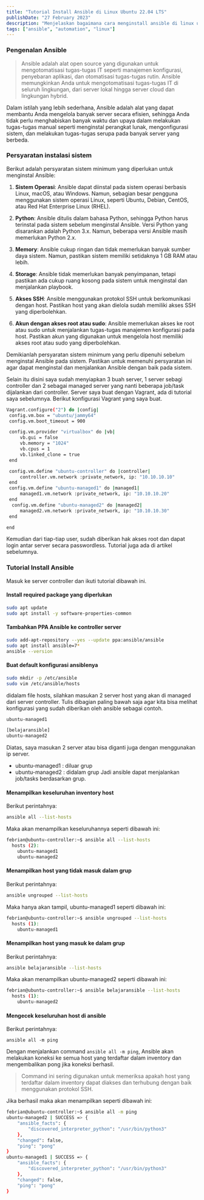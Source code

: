 ```yaml
---
title: "Tutorial Install Ansible di Linux Ubuntu 22.04 LTS"
publishDate: "27 February 2023"
description: "Menjelaskan bagaimana cara menginstall ansible di linux ubuntu secara mudah 1 server sebagai controller dan 2 server sebagai managed server."
tags: ["ansible", "automation", "linux"]
---
```


### Pengenalan Ansible

> Ansible adalah alat open source yang digunakan untuk mengotomatisasi tugas-tugas IT seperti manajemen konfigurasi, penyebaran aplikasi, dan otomatisasi tugas-tugas rutin. Ansible memungkinkan Anda untuk mengotomatisasi tugas-tugas IT di seluruh lingkungan, dari server lokal hingga server cloud dan lingkungan hybrid.

Dalam istilah yang lebih sederhana, Ansible adalah alat yang dapat membantu Anda mengelola banyak server secara efisien, sehingga Anda tidak perlu menghabiskan banyak waktu dan upaya dalam melakukan tugas-tugas manual seperti menginstal perangkat lunak, mengonfigurasi sistem, dan melakukan tugas-tugas serupa pada banyak server yang berbeda.

### Persyaratan instalasi sistem

Berikut adalah persyaratan sistem minimum yang diperlukan untuk menginstal Ansible:

1. **Sistem Operasi**: Ansible dapat diinstal pada sistem operasi berbasis Linux, macOS, atau Windows. Namun, sebagian besar pengguna menggunakan sistem operasi Linux, seperti Ubuntu, Debian, CentOS, atau Red Hat Enterprise Linux (RHEL).

2. **Python**: Ansible ditulis dalam bahasa Python, sehingga Python harus terinstal pada sistem sebelum menginstal Ansible. Versi Python yang disarankan adalah Python 3.x. Namun, beberapa versi Ansible masih memerlukan Python 2.x.

3. **Memory**: Ansible cukup ringan dan tidak memerlukan banyak sumber daya sistem. Namun, pastikan sistem memiliki setidaknya 1 GB RAM atau lebih.

4. **Storage**: Ansible tidak memerlukan banyak penyimpanan, tetapi pastikan ada cukup ruang kosong pada sistem untuk menginstal dan menjalankan playbook.

5. **Akses SSH**: Ansible menggunakan protokol SSH untuk berkomunikasi dengan host. Pastikan host yang akan dielola sudah memiliki akses SSH yang diperbolehkan.

6. **Akun dengan akses root atau sudo**: Ansible memerlukan akses ke root atau sudo untuk menjalankan tugas-tugas manajemen konfigurasi pada host. Pastikan akun yang digunakan untuk mengelola host memiliki akses root atau sudo yang diperbolehkan.

Demikianlah persyaratan sistem minimum yang perlu dipenuhi sebelum menginstal Ansible pada sistem. Pastikan untuk memenuhi persyaratan ini agar dapat menginstal dan menjalankan Ansible dengan baik pada sistem.

Selain itu disini saya sudah menyiapkan 3 buah server, 1 server sebagi controller dan 2 sebagai managed server yang nanti beberapa job/task dijalankan dari controller. Server saya buat dengan Vagrant, ada di tutorial saya sebelumnya. Berikut konfigurasi Vagrant yang saya buat. 

```bash
Vagrant.configure("2") do |config|
 config.vm.box = "ubuntu/jammy64"
 config.vm.boot_timeout = 900

 config.vm.provider "virtualbox" do |vb|
     vb.gui = false
     vb.memory = "1024"
     vb.cpus = 1
     vb.linked_clone = true
 end

 config.vm.define "ubuntu-controller" do |controller|
     controller.vm.network :private_network, ip: "10.10.10.10"
 end
 config.vm.define "ubuntu-managed1" do |managed1|
     managed1.vm.network :private_network, ip: "10.10.10.20"
 end
  config.vm.define "ubuntu-managed2" do |managed2|
     managed2.vm.network :private_network, ip: "10.10.10.30"
 end

end
```

Kemudian dari tiap-tiap user, sudah diberikan hak akses root dan dapat login antar server secara passwordless. Tutorial juga ada di artikel sebelumnya.

### Tutorial Install Ansible

Masuk ke server controller dan ikuti tutorial dibawah ini.

#### Install required package yang diperlukan
```bash
sudo apt update
sudo apt install -y software-properties-common
```

#### Tambahkan PPA Ansible ke controller server
```bash
sudo add-apt-repository --yes --update ppa:ansible/ansible
sudo apt install ansible=7*
ansible --version
```

#### Buat default konfigurasi ansiblenya
```bash
sudo mkdir -p /etc/ansible
sudo vim /etc/ansible/hosts
```

didalam file hosts, silahkan masukan 2 server host yang akan di managed dari server controller. Tulis dibagian paling bawah saja agar kita bisa melihat konfigurasi yang sudah diberikan oleh ansible sebagai contoh.
```bash
ubuntu-managed1

[belajaransible]
ubuntu-managed2
```
Diatas, saya masukan 2 server atau bisa diganti juga dengan menggunakan ip server. 
* ubuntu-managed1 : diluar grup
* ubuntu-managed2 : didalam grup
Jadi ansible dapat menjalankan job/tasks berdasarkan grup.

#### Menampilkan keseluruhan inventory host
Berikut perintahnya:
```bash
ansible all --list-hosts
```
Maka akan menampilkan keseluruhannya seperti dibawah ini:
```bash
febrian@ubuntu-controller:~$ ansible all --list-hosts
  hosts (2):
    ubuntu-managed1
    ubuntu-managed2
```
#### Menampilkan host yang tidak masuk dalam grup
Berikut perintahnya:
```bash
ansible ungrouped --list-hosts
```
Maka hanya akan tampil, ubuntu-managed1 seperti dibawah ini:
```bash
febrian@ubuntu-controller:~$ ansible ungrouped --list-hosts
  hosts (1):
    ubuntu-managed1
```
#### Menampilkan host yang masuk ke dalam grup
Berikut perintahnya:
```bash
ansible belajaransible --list-hosts
```
Maka akan menampilkan ubuntu-managed2 seperti dibawah ini:
```bash
febrian@ubuntu-controller:~$ ansible belajaransible --list-hosts
  hosts (1):
    ubuntu-managed2
```
#### Mengecek keseluruhan host di ansible
Berikut perintahnya:
```
ansible all -m ping
```
Dengan menjalankan command `ansible all -m ping`, Ansible akan melakukan koneksi ke semua host yang terdaftar dalam inventory dan mengembalikan pong jika koneksi berhasil. 

> Command ini sering digunakan untuk memeriksa apakah host yang terdaftar dalam inventory dapat diakses dan terhubung dengan baik menggunakan protokol SSH.

Jika berhasil maka akan menampilkan seperti dibawah ini:
```bash
febrian@ubuntu-controller:~$ ansible all -m ping
ubuntu-managed2 | SUCCESS => {
    "ansible_facts": {
        "discovered_interpreter_python": "/usr/bin/python3"
    },
    "changed": false,
    "ping": "pong"
}
ubuntu-managed1 | SUCCESS => {
    "ansible_facts": {
        "discovered_interpreter_python": "/usr/bin/python3"
    },
    "changed": false,
    "ping": "pong"
}
```